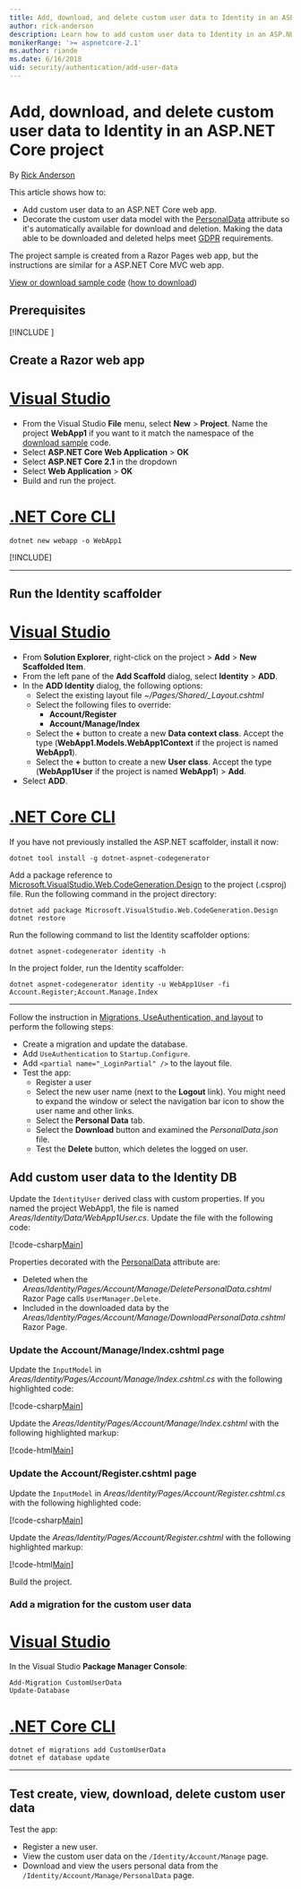 ```yaml
---
title: Add, download, and delete custom user data to Identity in an ASP.NET Core project
author: rick-anderson
description: Learn how to add custom user data to Identity in an ASP.NET Core project. Delete data per GDPR.
monikerRange: '>= aspnetcore-2.1'
ms.author: riande
ms.date: 6/16/2018
uid: security/authentication/add-user-data
---
```

# Add, download, and delete custom user data to Identity in an ASP.NET Core project

By [Rick Anderson](https://twitter.com/RickAndMSFT)

This article shows how to:

* Add custom user data to an ASP.NET Core web app.
* Decorate the custom user data model with the [PersonalData](/dotnet/api/microsoft.aspnetcore.identity.personaldataattribute?view=aspnetcore-2.1) attribute so it's automatically available for download and deletion. Making the data able to be downloaded and deleted helps meet [GDPR](xref:security/gdpr) requirements.

The project sample is created from a Razor Pages web app, but the instructions are similar for a ASP.NET Core MVC web app.

[View or download sample code](https://github.com/aspnet/Docs/tree/live/aspnetcore/security/authentication/add-user-data/sample) ([how to download](xref:tutorials/index#how-to-download-a-sample))

## Prerequisites

[!INCLUDE [](~/includes/2.1-SDK.md)]

## Create a Razor web app

# [Visual Studio](#tab/visual-studio)

* From the Visual Studio **File** menu, select **New** > **Project**. Name the project **WebApp1** if you want to it match the namespace of the [download sample](https://github.com/aspnet/Docs/tree/live/aspnetcore/security/authentication/add-user-data/sample) code.
* Select **ASP.NET Core Web Application** > **OK**
* Select **ASP.NET Core 2.1** in the dropdown
* Select **Web Application**  > **OK**
* Build and run the project.

# [.NET Core CLI](#tab/netcore-cli)

```cli
dotnet new webapp -o WebApp1
```

[!INCLUDE[](~/includes/webapp-alias-notice.md)]

---

## Run the Identity scaffolder

# [Visual Studio](#tab/visual-studio)

* From **Solution Explorer**, right-click on the project > **Add** > **New Scaffolded Item**.
* From the left pane of the **Add Scaffold** dialog, select **Identity** > **ADD**.
* In the **ADD Identity** dialog, the following options:
  * Select the existing layout  file  *~/Pages/Shared/_Layout.cshtml*
  * Select the following files to override:
    * **Account/Register**
    * **Account/Manage/Index**
  * Select the **+** button to create a new **Data context class**. Accept the type (**WebApp1.Models.WebApp1Context** if the project is named **WebApp1**).
  * Select the **+** button to create a new **User class**. Accept the type (**WebApp1User** if the project is named **WebApp1**) > **Add**.
* Select **ADD**.

# [.NET Core CLI](#tab/netcore-cli)

If you have not previously installed the ASP.NET scaffolder, install it now:

```cli
dotnet tool install -g dotnet-aspnet-codegenerator
```

Add a package reference to [Microsoft.VisualStudio.Web.CodeGeneration.Design](https://www.nuget.org/packages/Microsoft.VisualStudio.Web.CodeGeneration.Design/) to the project (.csproj) file. Run the following command in the project directory:

```cli
dotnet add package Microsoft.VisualStudio.Web.CodeGeneration.Design
dotnet restore
```

Run the following command to list the Identity scaffolder options:

```cli
dotnet aspnet-codegenerator identity -h
```

In the project folder, run the Identity scaffolder:

```cli
dotnet aspnet-codegenerator identity -u WebApp1User -fi Account.Register;Account.Manage.Index
```

-------------

Follow the instruction in [Migrations, UseAuthentication, and layout](xref:security/authentication/scaffold-identity#efm) to perform the following steps:

* Create a migration and update the database.
* Add `UseAuthentication` to `Startup.Configure`.
* Add `<partial name="_LoginPartial" />` to the layout file.
* Test the app:
  * Register a user
  * Select the new user name (next to the **Logout** link). You might need to expand the window or select the navigation bar icon to show the user name and other links.
  * Select the **Personal Data** tab.
  * Select the **Download** button and examined the *PersonalData.json* file.
  * Test the **Delete** button, which deletes the logged on user.

## Add custom user data to the Identity DB

Update the `IdentityUser` derived class with custom properties. If you named the project WebApp1, the file is named *Areas/Identity/Data/WebApp1User.cs*. Update the file with the following code:

[!code-csharp[Main](add-user-data/sample/Areas/Identity/Data/WebApp1User.cs)]

Properties decorated with the [PersonalData](/dotnet/api/microsoft.aspnetcore.identity.personaldataattribute?view=aspnetcore-2.1) attribute are:

* Deleted when the *Areas/Identity/Pages/Account/Manage/DeletePersonalData.cshtml* Razor Page calls `UserManager.Delete`.
* Included in the downloaded data by the *Areas/Identity/Pages/Account/Manage/DownloadPersonalData.cshtml* Razor Page.

### Update the Account/Manage/Index.cshtml page

Update the `InputModel` in *Areas/Identity/Pages/Account/Manage/Index.cshtml.cs* with the following highlighted code:

[!code-csharp[Main](add-user-data/sample/Areas/Identity/Pages/Account/Manage/Index.cshtml.cs?name=snippet&highlight=28-36,63-64,87-95,120)]

Update the *Areas/Identity/Pages/Account/Manage/Index.cshtml* with the following highlighted markup:

[!code-html[Main](add-user-data/sample/Areas/Identity/Pages/Account/Manage/Index.cshtml?highlight=34-41)]

### Update the Account/Register.cshtml page

Update the `InputModel` in *Areas/Identity/Pages/Account/Register.cshtml.cs* with the following highlighted code:

[!code-csharp[Main](add-user-data/sample/Areas/Identity/Pages/Account/Register.cshtml.cs?name=snippet&highlight=8-16,43,44)]

Update the *Areas/Identity/Pages/Account/Register.cshtml* with the following highlighted markup:

[!code-html[Main](add-user-data/sample/Areas/Identity/Pages/Account/Register.cshtml?highlight=16-25)]

Build the project.

### Add a migration for the custom user data

# [Visual Studio](#tab/visual-studio)

In the Visual Studio **Package Manager Console**:

```PMC
Add-Migration CustomUserData
Update-Database
```

# [.NET Core CLI](#tab/netcore-cli)

```cli
dotnet ef migrations add CustomUserData
dotnet ef database update
```

------

## Test create, view, download, delete custom user data

Test the app:

* Register a new user.
* View the custom user data on the `/Identity/Account/Manage` page.
* Download and view the users personal data from the `/Identity/Account/Manage/PersonalData` page.

